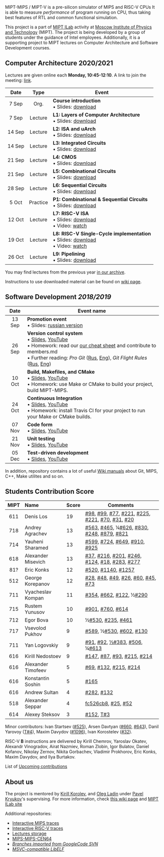 MIPT-MIPS / MIPT-V is a pre-silicon simulator of MIPS and RISC-V CPUs It is able to measure _performance_ of program running on CPU, thus taking best features of RTL and common functional simulation.

This project is a part of [MIPT ILab](https://mipt-ilab.github.io/) activity at [Moscow Institute of Physics and Technology](http://phystech.edu/) (MIPT).
The project is being developed by a group of students under the guidance of Intel employees.
Additionally, it is a supporting project to MIPT lectures on Computer Architecture and Software Development courses.

## Computer Architecture 2020/2021

Lectures are given online each **Monday, 10:45-12:10**.
A link to join the meeting: [link](https://meet.google.com/fjn-ycma-ucb).

[Intro]:    https://github.com/MIPT-ILab/ca-lectures/blob/master/mipt-mips/2020/Course%20Introduction.pptx?raw=true
[L1]:       https://github.com/MIPT-ILab/ca-lectures/blob/master/mipt-mips/2020/Lecture%201%20-%20Layers%20of%20Computer%20Architecture.%20ISA%20and%20uArch.pptx?raw=true
[L2]:       https://github.com/MIPT-ILab/ca-lectures/blob/master/mipt-mips/2020/Lecture%202%20-%20ISA%20and%20uArch.pptx?raw=true
[L3]:       https://github.com/MIPT-ILab/ca-lectures/blob/master/mipt-mips/2020/Lecture%203%20-%20Integrated%20Circuits.pptx?raw=true
[L4]:       https://github.com/MIPT-ILab/ca-lectures/blob/master/mipt-mips/2020/Lecture%204%20-%20CMOS.pptx?raw=true
[L5]:       https://github.com/MIPT-ILab/ca-lectures/blob/master/mipt-mips/2020/Lecture%205%20-%20Combinational%20Circuits.pptx?raw=true
[L6]:       https://github.com/MIPT-ILab/ca-lectures/blob/master/mipt-mips/2020/Lecture%206%20-%20Sequential%20Circuits.pptx?raw=true
[L7]:       https://github.com/MIPT-ILab/ca-lectures/blob/master/mipt-mips/2020/Lecture%207%20-%20RISC-V%20ISA.pptx?raw=true
[L8]:       https://github.com/MIPT-ILab/ca-lectures/raw/master/mipt-mips/2020/Lecture%208%20-%20RISC-V%20Single-Cycle%20implementation.pptx?raw=true
[L9]:       https://github.com/MIPT-ILab/ca-lectures/blob/master/mipt-mips/2020/Lecture%209%20-%20Pipelining.pptx?raw=true
[L7-VIDEO]: https://drive.google.com/file/d/1ITi6EVFnVs2rUZxU5_IurgNNUN0WI6TC/view?usp=sharing
[L8-VIDEO]: https://drive.google.com/file/d/1uk1dXSwToPq2yj0leAvXCVwpYBcntXjv/view?usp=sharing
[P1]:       https://github.com/MIPT-ILab/ca-lectures/blob/master/mipt-mips/2020/Practice%201%20-%20Combinational%20and%20Sequential%20Circuits.pptx?raw=true

Date   | Type     | Event
:----: | :------: | ------
 7 Sep | Org.     | **Course introduction**<br>                               • Slides: [download][Intro]
 7 Sep | Lecture  | **L1: Layers of Computer Architecture**<br>               • Slides: [download][L1]
14 Sep | Lecture  | **L2: ISA and uArch**<br>                                 • Slides: [download][L2]
14 Sep | Lecture  | **L3: Integrated Circuits**<br>                           • Slides: [download][L3]
21 Sep | Lecture  | **L4: CMOS**<br>                                          • Slides: [download][L4]
21 Sep | Lecture  | **L5: Combinational Circuits**<br>                        • Slides: [download][L5]
28 Sep | Lecture  | **L6: Sequential Circuits**<br>                           • Slides: [download][L6]
 5 Oct | Practice | **P1: Combinational & Sequential Circuits**<br>           • Slides: [download][P1]
12 Oct | Lecture  | **L7: RISC-V ISA**<br>                                    • Slides: [download][L7]<br> • Video: [watch][L7-VIDEO]
19 Oct | Lecture  | **L8: RISC-V Single-Cycle implementation**<br>            • Slides: [download][L8]<br> • Video: [watch][L8-VIDEO]
26 Oct | Lecture  | **L9: Pipelining**<br>                                    • Slides: [download][L9]

You may find lectures from the previous year [in our archive](https://github.com/MIPT-ILab/mipt-mips/wiki/Lectures-on-Computer-Architecture-in-2019).

Instructions to use downloaded material can be found on [wiki page](https://github.com/MIPT-ILab/mipt-mips/wiki/Instructions-to-use-downloaded-lectures).

## Software Development _2018/2019_

Date | Event name
:----: | ----------------------------
13 Sep | **Promotion event**<br/> • Slides: [russian version](https://github.com/MIPT-ILab/ca-lectures/blob/master/mipt-mips/2018/Promotion.pptx?raw=true)
26 Sep | **Version control system**<br/> • [Slides](https://github.com/MIPT-ILab/sd-lectures/blob/master/mipt-mips/2018/Lecture%201%20-%20Introduction.%20Version%20Control%20System.pptx?raw=true), [YouTube](https://www.youtube.com/watch?v=HOeMi9dRD58)<br/> • Homework: read our [our cheat sheet](https://github.com/MIPT-ILab/mipt-mips/wiki/Git-&-GitHub-cheat-sheet) and contribute to members.md<br/> • Further reading: *Pro Git* ([Rus](https://git-scm.com/book/ru/v2), [Eng](https://git-scm.com/book/en/v2)), *Git Flight Rules* ([Rus](https://github.com/k88hudson/git-flight-rules/blob/master/README_ru.md), [Eng](https://github.com/k88hudson/git-flight-rules))
10 Oct | **Build, Makefiles, and CMake**<br/> • [Slides](https://github.com/MIPT-ILab/sd-lectures/blob/master/mipt-mips/2018/Lecture%202%20-%20Build,%20Makefiles,%20CMake.pptx?raw=true), [YouTube](https://youtu.be/2t_qkJ67nAE)<br/> • Homework: use Make or CMake to build your project, build MIPT-MIPS.
24 Oct | **Continuous Integration**<br/> • [Slides](https://github.com/MIPT-ILab/sd-lectures/blob/master/mipt-mips/2018/Lecture%203%20-%20Continious%20Integration.pptx?raw=true), [YouTube](https://youtu.be/H8xRux-Tmm4)<br/> • Homework: install Travis CI for your project to run your Make or CMake builds.
07 Nov | **Code form**<br/> • [Slides](https://github.com/MIPT-ILab/sd-lectures/blob/master/mipt-mips/2018/Lecture%204%20-%20Code%20Form.pptx?raw=true), [YouTube](https://youtu.be/kFZL-WdxN5Q)
21 Nov | **Unit testing**<br/> • [Slides](https://github.com/MIPT-ILab/sd-lectures/blob/master/mipt-mips/2018/Lecture%205%20-%20Unit%20Tests.pptx?raw=true), [YouTube](https://youtu.be/yP6rUwjBEqI)
05 Dec | **Test-driven development**<br/> • [Slides](https://github.com/MIPT-ILab/sd-lectures/blob/master/mipt-mips/2018/Lecture%206%20-%20Test%20Driven%20Development.pptx?raw=true), [YouTube](https://youtu.be/hMmPlqUbeQM)

In addition, repository contains a lot of useful [Wiki manuals](https://github.com/MIPT-ILab/mipt-mips/wiki) about Git, MIPS, C++, Make utilites and so on.

## Students Contribution Score

MIPT | Name | Score | Comments
:----: |:---- | ------------------------------ | ------------------------------
611 | Denis Los | 19 | [#98](https://github.com/MIPT-ILab/mipt-mips/issues/98), [#99](https://github.com/MIPT-ILab/mipt-mips/issues/99), [#77](https://github.com/MIPT-ILab/mipt-mips/issues/77), [#221](https://github.com/MIPT-ILab/mipt-mips/issues/221), [#225](https://github.com/MIPT-ILab/mipt-mips/issues/225), [#221](https://github.com/MIPT-ILab/mipt-mips/issues/221), [#70](https://github.com/MIPT-ILab/mipt-mips/issues/70), [#31](https://github.com/MIPT-ILab/mipt-mips/issues/31), [#20](https://github.com/MIPT-ILab/mipt-mips/issues/20) |
718 | Andrey Agrachev | 13 | [#563](https://github.com/MIPT-ILab/mipt-mips/issues/563), [#465](https://github.com/MIPT-ILab/mipt-mips/issues/465), ¼[#626](https://github.com/MIPT-ILab/mipt-mips/issues/626), [#830](https://github.com/MIPT-ILab/mipt-mips/issues/830), [#248](https://github.com/MIPT-ILab/mipt-mips/issues/248), [#879](https://github.com/MIPT-ILab/mipt-mips/issues/879), [#821](https://github.com/MIPT-ILab/mipt-mips/issues/821) |
714 | Yauheni Sharamed | 13 | [#599](https://github.com/MIPT-ILab/mipt-mips/issues/599), [#724](https://github.com/MIPT-ILab/mipt-mips/issues/724), [#649](https://github.com/MIPT-ILab/mipt-mips/issues/649), [#910](https://github.com/MIPT-ILab/mipt-mips/issues/910), [#925](https://github.com/MIPT-ILab/mipt-mips/issues/925) |
618 | Alexander Misevich | 13 | [#37](https://github.com/MIPT-ILab/mipt-mips/issues/37), [#216](https://github.com/MIPT-ILab/mipt-mips/issues/216), [#201](https://github.com/MIPT-ILab/mipt-mips/issues/201), [#246](https://github.com/MIPT-ILab/mipt-mips/issues/246), [#124](https://github.com/MIPT-ILab/mipt-mips/issues/124), [#18](https://github.com/MIPT-ILab/mipt-mips/issues/18), [#283](https://github.com/MIPT-ILab/mipt-mips/issues/283), [#277](https://github.com/MIPT-ILab/mipt-mips/issues/277) |
81? | Eric Konks | 12 | [#520](https://github.com/MIPT-ILab/mipt-mips/issues/520), [#1140](https://github.com/MIPT-ILab/mipt-mips/issues/1140), [#1257](https://github.com/MIPT-ILab/mipt-mips/issues/1257)
512 | George Korepanov | 12 | [#28](https://github.com/MIPT-ILab/mipt-mips/issues/28), [#48](https://github.com/MIPT-ILab/mipt-mips/issues/48), [#49](https://github.com/MIPT-ILab/mipt-mips/issues/49), [#26](https://github.com/MIPT-ILab/mipt-mips/issues/26), [#60](https://github.com/MIPT-ILab/mipt-mips/issues/60), [#45](https://github.com/MIPT-ILab/mipt-mips/issues/45), [#73](https://github.com/MIPT-ILab/mipt-mips/issues/73) |
711 | Vyacheslav Kompan | 11 | [#354](https://github.com/MIPT-ILab/mipt-mips/issues/354), [#662](https://github.com/MIPT-ILab/mipt-mips/issues/662), [#122](https://github.com/MIPT-ILab/mipt-mips/issues/122), ½[#290](https://github.com/MIPT-ILab/mipt-mips/issues/290)  |
715 | Rustem Yunusov | 10 | [#901](https://github.com/MIPT-ILab/mipt-mips/issues/901), [#760](https://github.com/MIPT-ILab/mipt-mips/issues/760), [#614](https://github.com/MIPT-ILab/mipt-mips/issues/614) |
712 | Egor Bova | 10 | ½[#530](https://github.com/MIPT-ILab/mipt-mips/issues/530), [#235](https://github.com/MIPT-ILab/mipt-mips/issues/235), [#461](https://github.com/MIPT-ILab/mipt-mips/issues/461) |
717 | Vsevolod Pukhov | 9 | [#589](https://github.com/MIPT-ILab/mipt-mips/issues/589), ½[#530](https://github.com/MIPT-ILab/mipt-mips/issues/530), [#602](https://github.com/MIPT-ILab/mipt-mips/issues/602), [#130](https://github.com/MIPT-ILab/mipt-mips/issues/130) |
711 | Yan Logovskiy | 9 | [#91](https://github.com/MIPT-ILab/mipt-mips/issues/91), [#92](https://github.com/MIPT-ILab/mipt-mips/issues/92), [⅓#383](https://github.com/MIPT-ILab/mipt-mips/issues/383), [#506](https://github.com/MIPT-ILab/mipt-mips/issues/506), ¼[#613](https://github.com/MIPT-ILab/mipt-mips/issues/613) |
616 | Kirill Nedostoev | 9 | [#147](https://github.com/MIPT-ILab/mipt-mips/issues/147), [#87](https://github.com/MIPT-ILab/mipt-mips/issues/87), [#93](https://github.com/MIPT-ILab/mipt-mips/issues/93), [#215](https://github.com/MIPT-ILab/mipt-mips/issues/215), [#214](https://github.com/MIPT-ILab/mipt-mips/issues/214) |
616 | Alexander Timofeev | 5 | [#69](https://github.com/MIPT-ILab/mipt-mips/issues/69), [#132](https://github.com/MIPT-ILab/mipt-mips/issues/132), [#215](https://github.com/MIPT-ILab/mipt-mips/issues/215), [#214](https://github.com/MIPT-ILab/mipt-mips/issues/214) |
616 | Konstantin Soshin | 5 | [#165](https://github.com/MIPT-ILab/mipt-mips/issues/165) |
616 | Andrew Sultan | 4 | [#282](https://github.com/MIPT-ILab/mipt-mips/issues/282), [#132](https://github.com/MIPT-ILab/mipt-mips/issues/132) |
518 | Alexander Seppar | 4 | [fc526cb8](https://github.com/MIPT-ILab/ca-lectures/commit/fc526cb8f59bc6d9a399f453b417afc45c21012e), [#25](https://github.com/MIPT-ILab/mipt-mips/issues/25), [#52](https://github.com/MIPT-ILab/mipt-mips/issues/52) |
614 | Alexey Steksov | 3 | [#152](https://github.com/MIPT-ILab/mipt-mips/issues/152), [T#3](https://github.com/MIPT-ILab/mips-traces/issues/3) |

Minor contributors: Ivan Startsev ([#525](https://github.com/MIPT-ILab/mipt-mips/issues/525)), Arsen Davtyan ([#660](https://github.com/MIPT-ILab/mipt-mips/issues/660), [#643](https://github.com/MIPT-ILab/mipt-mips/issues/643)), Danil Yarovoy ([T#4](https://github.com/MIPT-ILab/mips-traces/issues/4)), Maxim Davydov ([#1096](https://github.com/MIPT-ILab/mipt-mips/issues/1096)), Ivan Korostelev ([#32](https://github.com/MIPT-ILab/mipt-mips/issues/32)).

RISC-V **B** instructions are delivered by Kirill Chemrov, Yaroslav Okatev, Alexandr Vinogradov, Airat Nazmiev, Roman Zlobin, Igor Bulatov, Daniel Kofanov, Nikolay Zernov, Nikita Gorbachev, Vladimir Prokhorov, Eric Konks, Maxim Davydov, and Ilya Burtakov.

List of [Upcoming contributions](https://github.com/MIPT-ILab/mipt-mips/issues/assigned/*)

## About us

The project is mentored by [Kirill Korolev](https://github.com/kkorolev), and [Oleg Ladin](https://github.com/olegladin) under [Pavel Kryukov](https://github.com/pavelkryukov)'s supervising. For more information, check [this wiki page](https://github.com/MIPT-ILab/mipt-mips/wiki/About-Us) and [MIPT ILab site](https://mipt.ru/drec/about/ilab/)

Additional repositories:
* [Interactive MIPS traces](https://github.com/MIPT-ILab/mips-traces)
* [Interactive RISC-V traces](https://github.com/MIPT-ILab/riscv-mars-examples)
* [Lectures storage](https://github.com/MIPT-ILab/ca-lectures)
* [MIPS-MIPS-CEN64](https://github.com/MIPT-ILab/cen64)
* _[Branches imported from GoogleCode SVN](https://github.com/MIPT-ILab/mipt-mips-old-branches)_
* _[MSVC-compatible LibELF](https://github.com/MIPT-ILab/libelf)_
